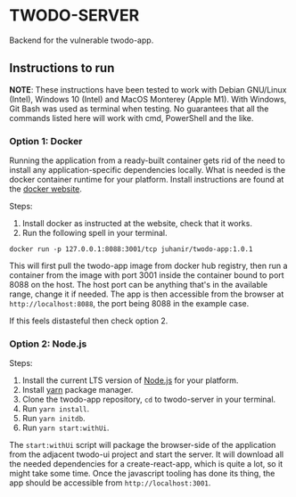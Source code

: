 # TWODO-SERVER

Backend for the vulnerable twodo-app.

## Instructions to run

**NOTE**: These instructions have been tested to work with Debian GNU/Linux (Intel), Windows 10 (Intel) and MacOS Monterey (Apple M1). With Windows, Git Bash was used as terminal when testing. No guarantees that all the commands listed here will work with cmd, PowerShell and the like.

### Option 1: Docker

Running the application from a ready-built container gets rid of the need to install any application-specific dependencies locally. What is needed is the docker container runtime for your platform. Install instructions are found at the [docker website](https://docs.docker.com/get-docker/).

Steps:
1) Install docker as instructed at the website, check that it works.
2) Run the following spell in your terminal.

`docker run -p 127.0.0.1:8088:3001/tcp juhanir/twodo-app:1.0.1`

This will first pull the twodo-app image from docker hub registry, then run a container from the image with port 3001 inside the container bound to port 8088 on the host. The host port can be anything that's in the available range, change it if needed. The app is then accessible from the browser at `http://localhost:8088`, the port being 8088 in the example case.

If this feels distasteful then check option 2.

### Option 2: Node.js

Steps:
1) Install the current LTS version of [Node.js](https://nodejs.org/en/) for your platform.
2) Install [yarn](https://classic.yarnpkg.com/en/) package manager.
3) Clone the twodo-app repository, `cd` to twodo-server in your terminal.
4) Run `yarn install`.
5) Run `yarn initdb`.
6) Run `yarn start:withUi`.

The `start:withUi` script will package the browser-side of the application from the adjacent twodo-ui project and start the server. It will download all the needed dependencies for a create-react-app, which is quite a lot, so it might take some time. Once the javascript tooling has done its thing, the app should be accessible from `http://localhost:3001`.